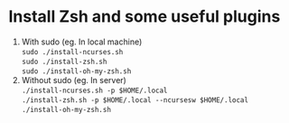 # Install Zsh and some useful plugins
1. With sudo (eg. In local machine) \
`sudo ./install-ncurses.sh` \
`sudo ./install-zsh.sh` \
`sudo ./install-oh-my-zsh.sh`
2. Without sudo (eg. In server) \
`./install-ncurses.sh -p $HOME/.local` \
`./install-zsh.sh -p $HOME/.local --ncursesw $HOME/.local` \
`./install-oh-my-zsh.sh`